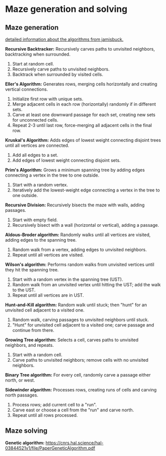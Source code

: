 # Maze generation and solving

## Maze generation

[detailed information about the algorithms from jamisbuck.](https://weblog.jamisbuck.org/2011/2/7/maze-generation-algorithm-recap.html)

**Recursive Backtracker:**  Recursively carves paths to unvisited neighbors,
backtracking when surrounded.

1. Start at random cell.
2. Recursively carve paths to unvisited neighbors.
3. Backtrack when surrounded by visited cells.

**Eller's Algorithm:**  Generates rows, merging cells horizontally and creating
vertical connections.

1. Initialize first row with unique sets.
2. Merge adjacent cells in each row (horizontally) randomly if in different
sets.
3. Carve at least one downward passage for each set, creating new sets for
unconnected cells.
4. Repeat 2-3 until last row, force-merging all adjacent cells in the final
row.

**Kruskal's Algorithm:** Adds edges of lowest weight connecting disjoint trees
until all vertices are connected.

1.  Add all edges to a set.
2.  Add edges of lowest weight connecting disjoint sets.

**Prim's Algorithm:** Grows a minimum spanning tree by adding edges connecting
a vertex in the tree to one outside.

1. Start with a random vertex.
2. Iteratively add the lowest-weight edge connecting a vertex in the tree to
one outside.

**Recursive Division:** Recursively bisects the maze with walls, adding
passages.

1. Start with empty field.
2. Recursively bisect with a wall (horizontal or vertical), adding a passage.

**Aldous-Broder algorithm:** Randomly walks until all vertices are visited,
adding edges to the spanning tree.

1. Random walk from a vertex, adding edges to unvisited neighbors.
2. Repeat until all vertices are visited.

**Wilson's algorithm:** Performs random walks from unvisited vertices until
they hit the spanning tree.

1. Start with a random vertex in the spanning tree (UST).
2. Random walk from an unvisited vertex until hitting the UST; add the walk to
the UST.
3. Repeat until all vertices are in UST.

**Hunt-and-Kill algorithm:** Random walk until stuck; then "hunt" for an
unvisited cell adjacent to a visited one.

1. Random walk, carving passages to unvisited neighbors until stuck.
2. "Hunt" for unvisited cell adjacent to a visited one; carve passage and
continue from there.

**Growing Tree algorithm:**  Selects a cell, carves paths to unvisited
neighbors, and repeats.

1. Start with a random cell.
2. Carve paths to unvisited neighbors; remove cells with no unvisited
neighbors.

**Binary Tree algorithm:** For every cell, randomly carve a passage either north, or west.

**Sidewinder algorithm:** Processes rows, creating runs of cells and carving
north passages.

1. Process rows; add current cell to a "run".
2. Carve east or choose a cell from the "run" and carve north.
3. Repeat until all rows processed.

## Maze solving



**Genetic algorithm:**
https://cnrs.hal.science/hal-03844521v1/file/PaperGeneticAlgorithm.pdf

